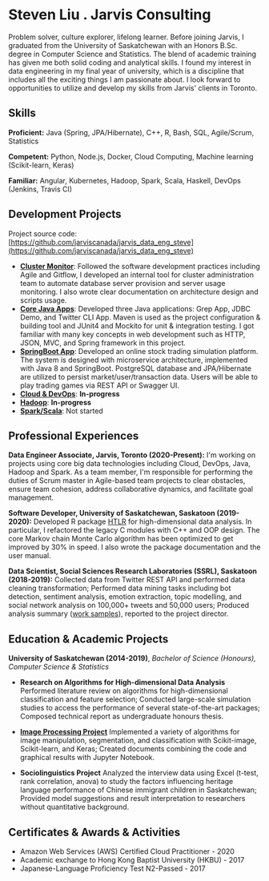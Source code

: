 # Steven Liu . Jarvis Consulting

Problem solver, culture explorer, lifelong learner. Before joining Jarvis, I graduated from the University of Saskatchewan with an Honors B.Sc. degree in Computer Science and Statistics. The blend of academic training has given me both solid coding and analytical skills. I found my interest in data engineering in my final year of university, which is a discipline that includes all the exciting things I am passionate about. I look forward to opportunities to utilize and develop my skills from Jarvis' clients in Toronto.

## Skills

**Proficient:** Java (Spring, JPA/Hibernate), C++, R, Bash, SQL, Agile/Scrum, Statistics

**Competent:** Python, Node.js, Docker, Cloud Computing, Machine learning (Scikit-learn, Keras) 

**Familiar:** Angular, Kubernetes, Hadoop, Spark, Scala, Haskell, DevOps (Jenkins, Travis CI) 

## Development Projects

Project source code: [https://github.com/jarviscanada/jarvis_data_eng_steve](https://github.com/jarviscanada/jarvis_data_eng_steve)

- **[Cluster Monitor](./linux_sql)**: Followed the software development practices including Agile and Gitflow, I developed an internal tool for cluster administration team to automate database server provision and server usage monitoring. I also wrote clear documentation on architecture design and scripts usage.
- **[Core Java Apps](./core_java)**: Developed three Java applications: Grep App, JDBC Demo, and Twitter CLI App. Maven is used as the project configuration & building tool and JUnit4 and Mockito for unit & integration testing. I got familiar with many key concepts in web development such as HTTP, JSON, MVC, and Spring framework in this project.
- **[SpringBoot App](./springboot)**:  Developed an online stock trading simulation platform. The system is designed with microservice architecture, implemented with Java 8 and SpringBoot. PostgreSQL database and JPA/Hibernate are utilized to persist market/user/transaction data. Users will be able to play trading games via REST API or Swagger UI.
- **[Cloud & DevOps](./cloud_devops)**: **In-progress**
- **[Hadoop](./hadoop)**: **In-progress**
- **[Spark/Scala](./spark)**:  Not started

## Professional Experiences

**Data Engineer Associate, Jarvis, Toronto (2020-Present):** I'm working on projects using core big data technologies including Cloud, DevOps, Java, Hadoop and Spark. As a team member, I'm responsible for performing the duties of Scrum master in Agile-based team projects to clear obstacles, ensure team cohesion, address collaborative dynamics, and facilitate goal management.

**Software Developer, University of Saskatchewan, Saskatoon (2019-2020):** Developed R package [HTLR](https://github.com/longhaiSK/HTLR) for high-dimensional data analysis. In particular, I refactored the legacy C modules with C++ and OOP design. The core Markov chain Monte Carlo algorithm has been optimized to get improved by 30% in speed. I also wrote the package documentation and the user manual.

**Data Scientist, Social Sciences Research Laboratories (SSRL), Saskatoon (2018-2019):** Collected data from Twitter REST API and performed data cleaning transformation; Performed data mining tasks including bot detection, sentiment analysis, emotion extraction, topic modelling, and social network analysis on 100,000+ tweets and 50,000 users; Produced analysis summary ([work samples](https://rpubs.com/xil865/)), reported to the project director.

## Education & Academic Projects

**University of Saskatchewan (2014-2019)**, *Bachelor of Science (Honours), Computer Science & Statistics*

- **Research on Algorithms for High-dimensional Data Analysis** Performed literature review on algorithms for high-dimensional classification and feature selection; Conducted large-scale simulation studies to access the performance of several state-of-the-art packages; Composed technical report as undergraduate honours thesis.

- **[Image Processing Project](https://github.com/syumet/imCollec784)** Implemented a variety of algorithms for image manipulation, segmentation, and classification with Scikit-image, Scikit-learn, and Keras; Created documents combining the code and graphical results with Jupyter Notebook.

- **Sociolinguistics Project** Analyzed the interview data using Excel (t-test, rank correlation, anova) to study the factors influencing heritage language performance of Chinese immigrant children in Saskatchewan; Provided model suggestions and result interpretation to researchers without quantitative background.

## Certificates & Awards & Activities

- Amazon Web Services (AWS) Certified Cloud Practitioner - 2020
- Academic exchange to Hong Kong Baptist University (HKBU) - 2017
- Japanese-Language Proficiency Test N2-Passed - 2017
